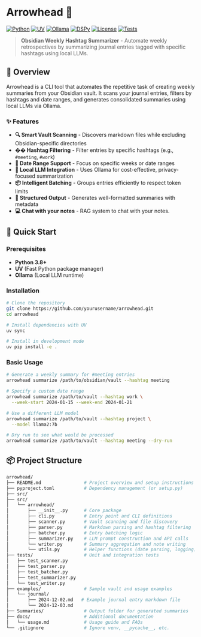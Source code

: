 # Arrowhead 🏹

[![Python](https://img.shields.io/badge/Python-3.8+-blue.svg)](https://python.org)
[![UV](https://img.shields.io/badge/UV-Fast%20Python%20Package%20Manager-orange.svg)](https://docs.astral.sh/uv/)
[![Ollama](https://img.shields.io/badge/Ollama-Local%20LLMs-green.svg)](https://ollama.ai)
[![DSPy](https://img.shields.io/badge/DSPy-Declarative%20LLM%20Programming-purple.svg)](https://github.com/stanfordnlp/dspy-ai)
[![License](https://img.shields.io/badge/License-MIT-yellow.svg)](LICENSE)
[![Tests](https://img.shields.io/badge/Tests-Passing-brightgreen.svg)](https://github.com/yourusername/arrowhead/actions)

> **Obsidian Weekly Hashtag Summarizer** - Automate weekly retrospectives by summarizing journal entries tagged with specific hashtags using local LLMs.

## 🎯 Overview

Arrowhead is a CLI tool that automates the repetitive task of creating weekly summaries from your Obsidian vault. It scans your journal entries, filters by hashtags and date ranges, and generates consolidated summaries using local LLMs via Ollama.

### ✨ Features

- **🔍 Smart Vault Scanning** - Discovers markdown files while excluding Obsidian-specific directories
- **��️ Hashtag Filtering** - Filter entries by specific hashtags (e.g., `#meeting`, `#work`)
- **📅 Date Range Support** - Focus on specific weeks or date ranges
- **🤖 Local LLM Integration** - Uses Ollama for cost-effective, privacy-focused summarization
- **📦 Intelligent Batching** - Groups entries efficiently to respect token limits
- **📝 Structured Output** - Generates well-formatted summaries with metadata
- **💻 Chat with your notes** - RAG system to chat with your notes.

## 🚀 Quick Start

### Prerequisites

- **Python 3.8+**
- **UV** (Fast Python package manager)
- **Ollama** (Local LLM runtime)

### Installation

```bash
# Clone the repository
git clone https://github.com/yourusername/arrowhead.git
cd arrowhead

# Install dependencies with UV
uv sync

# Install in development mode
uv pip install -e .
```

### Basic Usage

```bash
# Generate a weekly summary for #meeting entries
arrowhead summarize /path/to/obsidian/vault --hashtag meeting

# Specify a custom date range
arrowhead summarize /path/to/vault --hashtag work \
  --week-start 2024-01-15 --week-end 2024-01-21

# Use a different LLM model
arrowhead summarize /path/to/vault --hashtag project \
  --model llama2:7b

# Dry run to see what would be processed
arrowhead summarize /path/to/vault --hashtag meeting --dry-run
```

## 📦 Project Structure

```bash
arrowhead/
├── README.md                # Project overview and setup instructions
├── pyproject.toml           # Dependency management (or setup.py)
├── src/
├── src/
│   └── arrowhead/
│       ├── __init__.py      # Core package
│       ├── cli.py           # Entry point and CLI definitions
│       ├── scanner.py       # Vault scanning and file discovery
│       ├── parser.py        # Markdown parsing and hashtag filtering
│       ├── batcher.py       # Entry batching logic
│       ├── summarizer.py    # LLM prompt construction and API calls
│       └── writer.py        # Summary aggregation and note writing
│       └── utils.py         # Helper functions (date parsing, logging)
├── tests/                   # Unit and integration tests
│   ├── test_scanner.py
│   ├── test_parser.py
│   ├── test_batcher.py
│   ├── test_summarizer.py
│   └── test_writer.py
├── examples/                # Sample vault and usage examples
│   └── journal/
│       ├── 2024-12-02.md   # Example journal entry markdown file
│       └── 2024-12-03.md
├── Summaries/               # Output folder for generated summaries
├── docs/                    # Additional documentation
│   └── usage.md             # Usage guide and FAQs
└── .gitignore               # Ignore venv, __pycache__, etc.

```